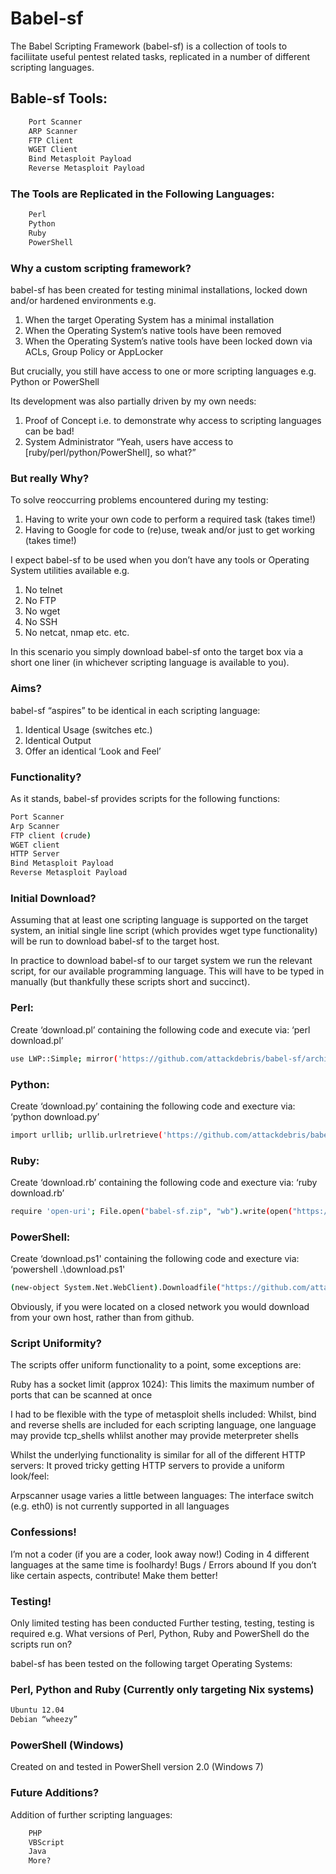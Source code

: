 # Babel-sf

The Babel Scripting Framework (babel-sf) is a collection of tools to faciliitate useful pentest related tasks, replicated in a number of different scripting languages.

## Bable-sf Tools:
```bash
    Port Scanner
    ARP Scanner
    FTP Client
    WGET Client
    Bind Metasploit Payload
    Reverse Metasploit Payload
````

### The Tools are Replicated in the Following Languages:
```bash
    Perl
    Python
    Ruby
    PowerShell
```

### Why a custom scripting framework?

babel-sf has been created for testing minimal installations, locked down and/or hardened environments e.g.

1. When the target Operating System has a minimal installation
2. When the Operating System’s native tools have been removed
3. When the Operating System’s native tools have been locked down via ACLs, Group Policy or AppLocker

But crucially, you still have access to one or more scripting languages e.g. Python or PowerShell

Its development was also partially driven by my own needs:

1. Proof of Concept i.e. to demonstrate why access to scripting languages can be bad!
2. System Administrator “Yeah, users have access to [ruby/perl/python/PowerShell], so what?”

### But really Why?

To solve reoccurring problems encountered during my testing:

1. Having to write your own code to perform a required task (takes time!)
2. Having to Google for code to (re)use, tweak and/or just to get working (takes time!)

I expect babel-sf to be used when you don’t have any tools or Operating System utilities available e.g.

1. No telnet
2. No FTP
3. No wget
4. No SSH
5. No netcat, nmap etc. etc.

In this scenario you simply download babel-sf onto the target box via a short one liner (in whichever scripting language is available to you).

### Aims?

babel-sf “aspires” to be identical in each scripting language:

1. Identical Usage (switches etc.)
2. Identical Output
3. Offer an identical ‘Look and Feel’

### Functionality?

As it stands, babel-sf provides scripts for the following functions:

```bash
Port Scanner 
Arp Scanner 
FTP client (crude)
WGET client
HTTP Server
Bind Metasploit Payload
Reverse Metasploit Payload
```

### Initial Download?

Assuming that at least one scripting language is supported on the target system, an initial single line script (which provides wget type functionality) will be run to download babel-sf to the target host.

In practice to download babel-sf to our target system we run the relevant script, for our available programming language.  This will have to be typed in manually (but thankfully these scripts short and succinct).

### Perl:

Create ‘download.pl’ containing the following code and execute via: ‘perl download.pl’

```bash
use LWP::Simple; mirror('https://github.com/attackdebris/babel-sf/archive/master.zip', 'babel-sf.zip');
```

### Python:

Create ‘download.py’ containing the following code and execture via: ‘python download.py’

```bash
import urllib; urllib.urlretrieve('https://github.com/attackdebris/babel-sf/archive/master.zip', 'babel-sf.zip')
```

### Ruby:

Create ‘download.rb’ containing the following code and execture via: ‘ruby download.rb’

```bash
require 'open-uri'; File.open("babel-sf.zip", "wb").write(open("https://github.com/attackdebris/babel-sf/archive/master.zip", "rb").read)
```

### PowerShell:

Create ‘download.ps1' containing the following code and execture via: ‘powershell .\download.ps1'

```bash
(new-object System.Net.WebClient).Downloadfile("https://github.com/attackdebris/babel-sf/archive/master.zip","babel-sf.zip")
```

Obviously, if you were located on a closed network you would download from your own host, rather than from github.

### Script Uniformity?

The scripts offer uniform functionality to a point, some exceptions are:

Ruby has a socket limit (approx 1024):  This limits the maximum number of ports that can be scanned at once

I had to be flexible with the type of metasploit shells included:  Whilst, bind and reverse shells are included for each scripting language, one language may provide tcp_shells whlilst another may provide meterpreter shells

Whilst the underlying functionality is similar for all of the different HTTP servers: It proved tricky getting HTTP servers to provide a uniform look/feel:

Arpscanner usage varies a little between languages: The interface switch (e.g. eth0) is not currently supported in all languages

### Confessions!

I’m not a coder (if you are a coder, look away now!)
Coding in 4 different languages at the same time is foolhardy!
Bugs / Errors abound
If you don’t like certain aspects, contribute! Make them better!

### Testing!

Only limited testing has been conducted
Further testing, testing, testing is required e.g. What versions of Perl, Python, Ruby and PowerShell do the scripts run on?

babel-sf has been tested on the following target Operating Systems:

### Perl, Python and Ruby (Currently only targeting Nix systems)

```bash
Ubuntu 12.04
Debian “wheezy”
```

### PowerShell (Windows)

Created on and tested in PowerShell version 2.0 (Windows 7)

### Future Additions?

Addition of further scripting languages:

```bash
    PHP
    VBScript
    Java
    More?
```
